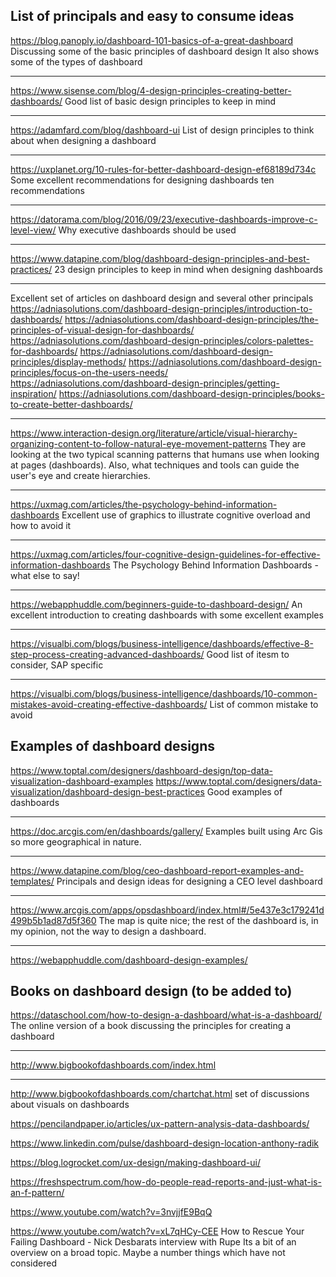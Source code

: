 ## **List of principals and easy to consume ideas**

https://blog.panoply.io/dashboard-101-basics-of-a-great-dashboard
Discussing some of the basic principles of dashboard design
It also shows some of the types of dashboard

---
https://www.sisense.com/blog/4-design-principles-creating-better-dashboards/
Good list of basic design principles to keep in mind

---
https://adamfard.com/blog/dashboard-ui
List of design principles to think about when designing a dashboard

---
https://uxplanet.org/10-rules-for-better-dashboard-design-ef68189d734c
Some excellent recommendations for designing dashboards ten recommendations

---
https://datorama.com/blog/2016/09/23/executive-dashboards-improve-c-level-view/
Why executive dashboards should be used

---
https://www.datapine.com/blog/dashboard-design-principles-and-best-practices/
23 design principles to keep in mind when designing  dashboards

---
Excellent set of articles on dashboard design and several other principals
https://adniasolutions.com/dashboard-design-principles/introduction-to-dashboards/
https://adniasolutions.com/dashboard-design-principles/the-principles-of-visual-design-for-dashboards/
https://adniasolutions.com/dashboard-design-principles/colors-palettes-for-dashboards/
https://adniasolutions.com/dashboard-design-principles/display-methods/
https://adniasolutions.com/dashboard-design-principles/focus-on-the-users-needs/
https://adniasolutions.com/dashboard-design-principles/getting-inspiration/
https://adniasolutions.com/dashboard-design-principles/books-to-create-better-dashboards/

---
https://www.interaction-design.org/literature/article/visual-hierarchy-organizing-content-to-follow-natural-eye-movement-patterns
They are looking at the two typical scanning patterns that humans use when looking at pages (dashboards).  Also, what techniques and tools can guide the user's eye and create hierarchies.

---
https://uxmag.com/articles/the-psychology-behind-information-dashboards
Excellent use of graphics to illustrate cognitive overload and how to avoid it

---
https://uxmag.com/articles/four-cognitive-design-guidelines-for-effective-information-dashboards
The Psychology Behind Information Dashboards - what else to say!

---
https://webapphuddle.com/beginners-guide-to-dashboard-design/
An excellent introduction to creating dashboards with some excellent examples

---
https://visualbi.com/blogs/business-intelligence/dashboards/effective-8-step-process-creating-advanced-dashboards/
Good list of itesm to consider, SAP specific

---
https://visualbi.com/blogs/business-intelligence/dashboards/10-common-mistakes-avoid-creating-effective-dashboards/
List of common mistake to avoid

## **Examples of dashboard designs**

https://www.toptal.com/designers/dashboard-design/top-data-visualization-dashboard-examples
https://www.toptal.com/designers/data-visualization/dashboard-design-best-practices
Good examples of dashboards

---
https://doc.arcgis.com/en/dashboards/gallery/
Examples built using Arc Gis so more geographical in nature.

---
https://www.datapine.com/blog/ceo-dashboard-report-examples-and-templates/
Principals and design ideas for designing a CEO level dashboard

---
https://www.arcgis.com/apps/opsdashboard/index.html#/5e437e3c179241d499b5b1ad87d5f360
The map is quite nice; the rest of the dashboard is, in my opinion, not the way to design a dashboard.

---
https://webapphuddle.com/dashboard-design-examples/

## **Books on dashboard design (to be added to)**

https://dataschool.com/how-to-design-a-dashboard/what-is-a-dashboard/
The online version of a book discussing the principles for creating a dashboard

---
http://www.bigbookofdashboards.com/index.html

---
http://www.bigbookofdashboards.com/chartchat.html
set of discussions about visuals on dashboards

https://pencilandpaper.io/articles/ux-pattern-analysis-data-dashboards/

https://www.linkedin.com/pulse/dashboard-design-location-anthony-radik

https://blog.logrocket.com/ux-design/making-dashboard-ui/

https://freshspectrum.com/how-do-people-read-reports-and-just-what-is-an-f-pattern/

https://www.youtube.com/watch?v=3nvjjfE9BqQ

https://www.youtube.com/watch?v=xL7qHCy-CEE
How to Rescue Your Failing Dashboard - Nick Desbarats interview with Rupe
Its a bit of an overview on a broad topic. Maybe a number things which have not considered